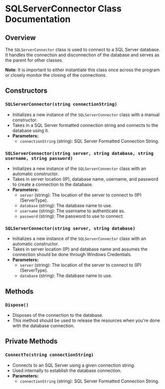 ﻿# SQLServerConnector Class Documentation

## Overview
The `SQLServerConnector` class is used to connect to a SQL Server database. It handles the connection and disconnection of the database and serves as the parent for other classes.

**Note**: It is important to either instantiate this class once across the program or closely monitor the closing of the connections.

## Constructors

### `SQLServerConnector(string connectionString)`
- Initializes a new instance of the `SQLServerConnector` class with a manual constructor.
- Takes in a SQL Server formatted connection string and connects to the database using it.
- **Parameters:**
    - `connectionString` (string): SQL Server Formatted Connection String.

### `SQLServerConnector(string server, string database, string username, string password)`
- Initializes a new instance of the `SQLServerConnector` class with an automatic constructor.
- Takes in server location (IP), database name, username, and password to create a connection to the database.
- **Parameters:**
    - `server` (string): The location of the server to connect to (IP)(ServerType).
    - `database` (string): The database name to use.
    - `username` (string): The username to authenticate as.
    - `password` (string): The password to use to connect.

### `SQLServerConnector(string server, string database)`
- Initializes a new instance of the `SQLServerConnector` class with an automatic constructor.
- Takes in server location (IP) and database name and assumes the connection should be done through Windows Credentials.
- **Parameters:**
    - `server` (string): The location of the server to connect to (IP)(ServerType).
    - `database` (string): The database name to use.

## Methods

### `Dispose()`
- Disposes of the connection to the database.
- This method should be used to release the resources when you're done with the database connection.

## Private Methods

### `ConnectTo(string connectionString)`
- Connects to an SQL Server using a given connection string.
- Used internally to establish the database connection.
- **Parameters:**
    - `connectionString` (string): SQL Server Formatted Connection String.
